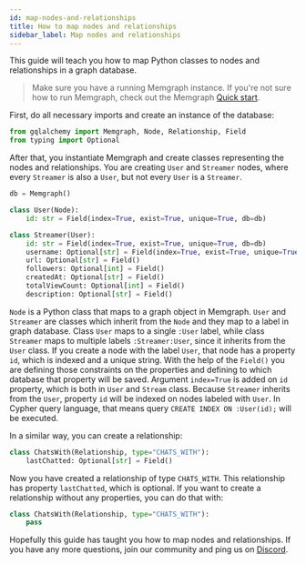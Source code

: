 ```yaml
---
id: map-nodes-and-relationships
title: How to map nodes and relationships
sidebar_label: Map nodes and relationships
---
```


This guide will teach you how to map Python classes to nodes and relationships
in a graph database. 

> Make sure you have a running Memgraph instance. If you're not sure how to run
> Memgraph, check out the Memgraph [Quick start](/memgraph/#quick-start).

First, do all necessary imports and create an instance of the database:

```python
from gqlalchemy import Memgraph, Node, Relationship, Field
from typing import Optional
```

After that, you instantiate Memgraph and create classes representing the nodes
and relationships. You are creating `User` and `Streamer` nodes, where every
`Streamer` is also a `User`, but not every `User` is a `Streamer`.

```python
db = Memgraph()

class User(Node):
    id: str = Field(index=True, exist=True, unique=True, db=db)

class Streamer(User):
    id: str = Field(index=True, exist=True, unique=True, db=db)
    username: Optional[str] = Field(index=True, exist=True, unique=True, db=db)
    url: Optional[str] = Field()
    followers: Optional[int] = Field()
    createdAt: Optional[str] = Field()
    totalViewCount: Optional[int] = Field()
    description: Optional[str] = Field()
```

`Node` is a Python class that maps to a graph object in Memgraph. `User` and
`Streamer` are classes which inherit from the `Node` and they map to a label in
graph database. Class `User` maps to a single `:User` label, while class
`Streamer` maps to multiple labels `:Streamer:User`, since it inherits from the
`User` class. If you create a node with the label `User`, that node has a
property `id`, which is indexed and a unique string. With the help of the
`Field()` you are defining those constraints on the properties and defining to
which database that property will be saved. Argument `index=True` is added on `id` property, which is both in `User` and `Stream` class. Because `Streamer` inherits from the `User`, property `id` will be indexed on nodes labeled with `User`. In Cypher query language, that means query `CREATE INDEX ON :User(id);` will be executed.

In a similar way, you can create a relationship:

```python
class ChatsWith(Relationship, type="CHATS_WITH"):
    lastChatted: Optional[str] = Field()
```

Now you have created a relationship of type `CHATS_WITH`. This relationship has
property `lastChatted`, which is optional. If you want to create a relationship
without any properties, you can do that with:

```python
class ChatsWith(Relationship, type="CHATS_WITH"):
    pass
```


Hopefully this guide has taught you how to map nodes and relationships. If you
have any more questions, join our community and ping us on
[Discord](https://discord.gg/memgraph).
